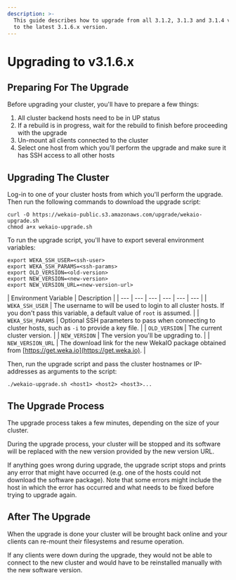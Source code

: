 ```yaml
---
description: >-
  This guide describes how to upgrade from all 3.1.2, 3.1.3 and 3.1.4 versions
  to the latest 3.1.6.x version.
---
```


# Upgrading to v3.1.6.x

## Preparing For The Upgrade

Before upgrading your cluster, you'll have to prepare a few things:

1. All cluster backend hosts need to be in UP status
2. If a rebuild is in progress, wait for the rebuild to finish before proceeding with the upgrade
3. Un-mount all clients connected to the cluster
4. Select one host from which you'll perform the upgrade and make sure it has SSH access to all other hosts

## Upgrading The Cluster

Log-in to one of your cluster hosts from which you'll perform the upgrade. Then run the following commands to download the upgrade script:

```text
curl -O https://wekaio-public.s3.amazonaws.com/upgrade/wekaio-upgrade.sh
chmod a+x wekaio-upgrade.sh
```

To run the upgrade script, you'll have to export several environment variables:

```text
export WEKA_SSH_USER=<ssh-user>
export WEKA_SSH_PARAMS=<ssh-params>
export OLD_VERSION=<old-version>
export NEW_VERSION=<new-version>
export NEW_VERSION_URL=<new-version-url>
```

| Environment Variable | Description |
| --- | --- | --- | --- | --- | --- |
| `WEKA_SSH_USER` | The username to will be used to login to all cluster hosts. If you don't pass this variable, a default value of `root` is assumed. |
| `WEKA_SSH_PARAMS` | Optional SSH parameters to pass when connecting to cluster hosts, such as `-i` to provide a key file. |
| `OLD_VERSION` | The current cluster version. |
| `NEW_VERSION` | The version you'll be upgrading to. |
| `NEW_VERSION_URL` | The download link for the new WekaIO package obtained from [https://get.weka.io](https://get.weka.io). |

Then, run the upgrade script and pass the cluster hostnames or IP-addresses as arguments to the script:

```text
./wekaio-upgrade.sh <host1> <host2> <host3>...
```

## The Upgrade Process

The upgrade process takes a few minutes, depending on the size of your cluster.

During the upgrade process, your cluster will be stopped and its software will be replaced with the new version provided by the new version URL.

If anything goes wrong during upgrade, the upgrade script stops and prints any error that might have occurred \(e.g. one of the hosts could not download the software package\). Note that some errors might include the host in which the error has occurred and what needs to be fixed before trying to upgrade again.

## After The Upgrade

When the upgrade is done your cluster will be brought back online and your clients can re-mount their filesystems and resume operation.

If any clients were down during the upgrade, they would not be able to connect to the new cluster and would have to be reinstalled manually with the new software version.

